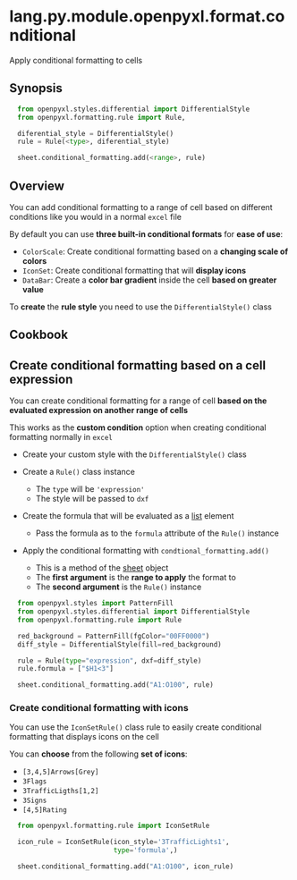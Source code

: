 # lang.py.module.openpyxl.format.conditional

Apply conditional formatting to cells

## Synopsis

```py
  from openpyxl.styles.differential import DifferentialStyle
  from openpyxl.formatting.rule import Rule,

  diferential_style = DifferentialStyle()
  rule = Rule(<type>, diferential_style)

  sheet.conditional_formatting.add(<range>, rule)
```

## Overview

You can add conditional formatting to a range of cell based on different
conditions like you would in a normal `excel` file

By default you can use **three built-in conditional formats** for **ease of
use**:

- `ColorScale`: Create conditional formatting based on a **changing scale of colors**
- `IconSet`: Create conditional formatting that will **display icons**
- `DataBar`: Create a **color bar gradient** inside the cell **based on greater value**

To **create** the **rule style** you need to use the `DifferentialStyle()` class

## Cookbook

## Create conditional formatting based on a cell expression

You can create conditional formatting for a range of cell **based on the
evaluated expression on another range of cells**

This works as the **custom condition** option when creating conditional
formatting normally in `excel`

- Create your custom style with the `DifferentialStyle()` class

- Create a `Rule()` class instance
  - The `type` will be `'expression'`
  - The style will be passed to `dxf`

- Create the formula that will be evaluated as a [list](./7cxo.md) element
  - Pass the formula as to the `formula` attribute of the `Rule()` instance

- Apply the conditional formatting with `condtional_formatting.add()`
  - This is a method of the [sheet](./tmox.md) object
  - The **first argument** is the **range to apply** the format to
  - The **second argument** is the `Rule()` instance

```py
  from openpyxl.styles import PatternFill
  from openpyxl.styles.differential import DifferentialStyle
  from openpyxl.formatting.rule import Rule

  red_background = PatternFill(fgColor="00FF0000")
  diff_style = DifferentialStyle(fill=red_background)

  rule = Rule(type="expression", dxf=diff_style)
  rule.formula = ["$H1<3"]

  sheet.conditional_formatting.add("A1:O100", rule)
```

### Create conditional formatting with icons

You can use the `IconSetRule()` class rule to easily create conditional
formatting that displays icons on the cell

You can **choose** from the following **set of icons**:

- `[3,4,5]Arrows[Grey]`
- `3Flags`
- `3TrafficLigths[1,2]`
- `3Signs`
- `[4,5]Rating`

```py
  from openpyxl.formatting.rule import IconSetRule

  icon_rule = IconSetRule(icon_style='3TrafficLights1',
                          type='formula',)

  sheet.conditional_formatting.add("A1:O100", icon_rule)
```
